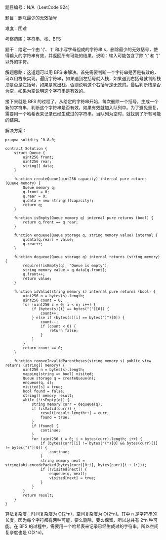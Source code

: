 题目编号：N/A（LeetCode 924）

题目：删除最少的无效括号

难度：困难

考察范围：字符串、栈、BFS

题干：给定一个由 '('、')' 和小写字母组成的字符串 s，删除最少的无效括号，使得输入的字符串有效，并返回所有可能的结果。说明：输入可能包含了除 '(' 和 ')' 以外的字符。

解题思路：这道题可以用 BFS 来解决。首先需要判断一个字符串是否是有效的，可以用栈来实现。遍历字符串，如果遇到左括号就入栈，如果遇到右括号就判断栈顶是否是左括号，如果是就出栈，否则说明这个右括号是无效的。最后判断栈是否为空，如果为空说明这个字符串是有效的。

接下来就是 BFS 的过程了。从给定的字符串开始，每次删除一个括号，生成一个新的字符串，判断这个字符串是否有效，如果有效就加入队列中。为了避免重复，需要用一个哈希表来记录已经生成过的字符串。当队列为空时，就找到了所有可能的结果。

解决方案：

```solidity
pragma solidity ^0.8.0;

contract Solution {
    struct Queue {
        uint256 front;
        uint256 rear;
        string[] data;
    }

    function createQueue(uint256 capacity) internal pure returns (Queue memory) {
        Queue memory q;
        q.front = 0;
        q.rear = 0;
        q.data = new string[](capacity);
        return q;
    }

    function isEmpty(Queue memory q) internal pure returns (bool) {
        return q.front == q.rear;
    }

    function enqueue(Queue storage q, string memory value) internal {
        q.data[q.rear] = value;
        q.rear++;
    }

    function dequeue(Queue storage q) internal returns (string memory) {
        require(!isEmpty(q), "Queue is empty");
        string memory value = q.data[q.front];
        q.front++;
        return value;
    }

    function isValid(string memory s) internal pure returns (bool) {
        uint256 n = bytes(s).length;
        uint256 count = 0;
        for (uint256 i = 0; i < n; i++) {
            if (bytes(s)[i] == bytes("(")[0]) {
                count++;
            } else if (bytes(s)[i] == bytes(")")[0]) {
                count--;
                if (count < 0) {
                    return false;
                }
            }
        }
        return count == 0;
    }

    function removeInvalidParentheses(string memory s) public view returns (string[] memory) {
        uint256 n = bytes(s).length;
        mapping(string => bool) visited;
        Queue storage q = createQueue(n);
        enqueue(q, s);
        visited[s] = true;
        bool found = false;
        string[] memory result;
        while (!isEmpty(q)) {
            string memory curr = dequeue(q);
            if (isValid(curr)) {
                result[result.length++] = curr;
                found = true;
            }
            if (found) {
                continue;
            }
            for (uint256 i = 0; i < bytes(curr).length; i++) {
                if (bytes(curr)[i] != bytes("(")[0] && bytes(curr)[i] != bytes(")")[0]) {
                    continue;
                }
                string memory next = string(abi.encodePacked(bytes(curr)[0:i], bytes(curr)[i + 1:]));
                if (!visited[next]) {
                    enqueue(q, next);
                    visited[next] = true;
                }
            }
        }
        return result;
    }
}
```

算法复杂度：时间复杂度为 O(2^n)，空间复杂度为 O(2^n)。其中 n 是字符串的长度。因为每个字符都有两种可能，要么删除，要么保留，所以总共有 2^n 种可能。在 BFS 的过程中，需要用一个哈希表来记录已经生成过的字符串，所以空间复杂度也是 O(2^n)。